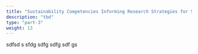 ```yaml
---
title: "Sustainability Competencies Informing Research Strategies for Software Engineering: A Personal Experience Report"
description: "tbd"
type: "part-3"
weight: 13
---
```

sdfsd s sfdg sdfg sdfg sdf gs
